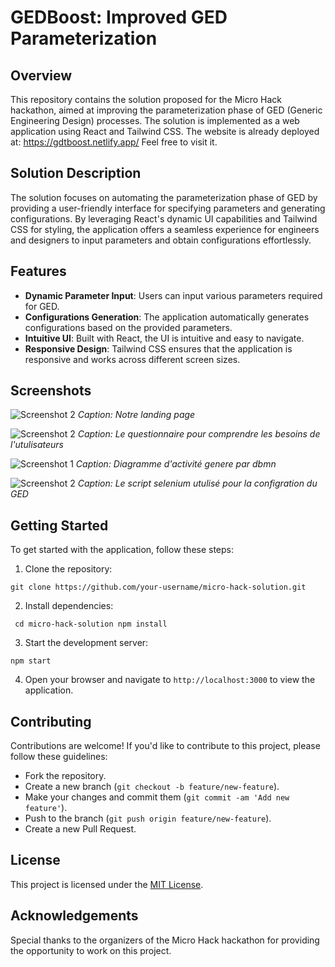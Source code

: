 # GEDBoost: Improved GED Parameterization

## Overview
This repository contains the solution proposed for the Micro Hack hackathon, aimed at improving the parameterization phase of GED (Generic Engineering Design) processes. The solution is implemented as a web application using React and Tailwind CSS.
The website is already deployed at:
https://gdtboost.netlify.app/
Feel free to visit it.

## Solution Description
The solution focuses on automating the parameterization phase of GED by providing a user-friendly interface for specifying parameters and generating configurations. By leveraging React's dynamic UI capabilities and Tailwind CSS for styling, the application offers a seamless experience for engineers and designers to input parameters and obtain configurations effortlessly.

## Features
- **Dynamic Parameter Input**: Users can input various parameters required for GED.
- **Configurations Generation**: The application automatically generates configurations based on the provided parameters.
- **Intuitive UI**: Built with React, the UI is intuitive and easy to navigate.
- **Responsive Design**: Tailwind CSS ensures that the application is responsive and works across different screen sizes.

## Screenshots

![Screenshot 2](./src/assets/screen0.png)
*Caption: Notre landing page*

![Screenshot 2](./src/assets/screen3.png)
*Caption: Le questionnaire pour comprendre les besoins de l'utulisateurs*

![Screenshot 1](./src/assets/screen0.png)
*Caption: Diagramme d'activité genere par dbmn*

![Screenshot 2](./src/assets/screen2.png)
*Caption: Le script selenium utulisé pour la configration du GED*



## Getting Started
To get started with the application, follow these steps:

1. Clone the repository:

```git clone https://github.com/your-username/micro-hack-solution.git```

2. Install dependencies:

``` cd micro-hack-solution npm install```


3. Start the development server:

``` npm start ```


4. Open your browser and navigate to `http://localhost:3000` to view the application.

## Contributing
Contributions are welcome! If you'd like to contribute to this project, please follow these guidelines:
- Fork the repository.
- Create a new branch (`git checkout -b feature/new-feature`).
- Make your changes and commit them (`git commit -am 'Add new feature'`).
- Push to the branch (`git push origin feature/new-feature`).
- Create a new Pull Request.

## License
This project is licensed under the [MIT License](LICENSE).

## Acknowledgements
Special thanks to the organizers of the Micro Hack hackathon for providing the opportunity to work on this project.
